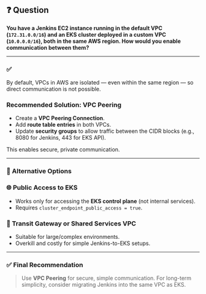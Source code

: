 
## ❓ Question
**You have a Jenkins EC2 instance running in the default VPC (`172.31.0.0/16`) and an EKS cluster deployed in a custom VPC (`10.0.0.0/16`), both in the same AWS region. How would you enable communication between them?**

---

### ✅
By default, VPCs in AWS are isolated — even within the same region — so direct communication is not possible.

### Recommended Solution: **VPC Peering**
- Create a **VPC Peering Connection**.
- Add **route table entries** in both VPCs.
- Update **security groups** to allow traffic between the CIDR blocks (e.g., 8080 for Jenkins, 443 for EKS API).

This enables secure, private communication.

---

### 🛑 Alternative Options

### 🌐 Public Access to EKS
- Works only for accessing the **EKS control plane** (not internal services).
- Requires `cluster_endpoint_public_access = true`.

### 🌉 Transit Gateway or Shared Services VPC
- Suitable for large/complex environments.
- Overkill and costly for simple Jenkins-to-EKS setups.

---

### ✅ Final Recommendation

> Use **VPC Peering** for secure, simple communication. For long-term simplicity, consider migrating Jenkins into the same VPC as EKS.


